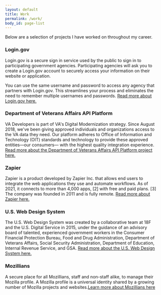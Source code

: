 ```yaml
---
layout: default
title: Work
permalink: /work/
body_id: page-list
---
```


<p class="subtitle">Below are a selection of projects I have worked on throughout my career.</p>

<h3>Login.gov</h3>
<article>
	<p>
	  Login.gov is a secure sign in service used by the public to sign in to participating government agencies. Participating agencies will ask you to create a Login.gov account to securely access your information on their website or application.
	</p>
	<p>
You can use the same username and password to access any agency that partners with Login.gov. This streamlines your process and eliminates the need to remember multiple usernames and passwords. <a href="https://login.gov">Read more about Login.gov here.</a>
	</p>
</article>


<h3>Department of Veterans Affairs API Platform</h3>
<article>
	<p>
	  VA Developers is part of VA's Digital Modernization strategy. Since August 2018, we've been giving approved individuals and organizations access to the VA data they need. Our platform adheres to Office of Information and Technology (OIT) standards and technology to provide these approved entities—our consumers— with the highest quality integration experience. <a href="https://developer.va.gov/about">Read more about the Department of Veterans Affairs API Platform project here.</a>
	</p>
</article>


<h3>Zapier</h3>
<article>
	<p>
	  Zapier is a product developed by Zapier Inc. that allows end users to integrate the web applications they use and automate workflows. As of 2021, it connects to more than 4,000 apps, [2] with free and paid plans. [3] The company was founded in 2011 and is fully remote. <a href="https://developer.va.gov/about">Read more about Zapier here.</a>
	</p>
</article>

<h3>U.S. Web Design System</h3>
<article>
	<p>
	The U.S. Web Design System was created by a collaborative team at 18F and the U.S. Digital Service in 2015, under the guidance of an advisory board of talented, experienced government workers in the Consumer Financial Protection Bureau, Food and Drug Administration, Department of Veterans Affairs, Social Security Administration, Department of Education, Internal Revenue Service, and GSA. <a href="https://designsystem.digital.gov/about/">Read more about the U.S. Web Design System here.</a>
	</p>
</article>

<h3>Mozillians</h3>
<article>
	<p>
	A secure place for all Mozillians, staff and non-staff alike, to manage their Mozilla profile. A Mozilla profile is a universal identity shared by a growing number of Mozilla projects and websites.<a href="https://people.mozilla.org/">Learn more about Mozillians here</a>
	</p>
</article>
